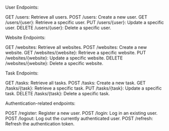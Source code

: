 User Endpoints:

GET /users: Retrieve all users.
POST /users: Create a new user.
GET /users/{user}: Retrieve a specific user.
PUT /users/{user}: Update a specific user.
DELETE /users/{user}: Delete a specific user.

Website Endpoints:

GET /websites: Retrieve all websites.
POST /websites: Create a new website.
GET /websites/{website}: Retrieve a specific website.
PUT /websites/{website}: Update a specific website.
DELETE /websites/{website}: Delete a specific website.

Task Endpoints:

GET /tasks: Retrieve all tasks.
POST /tasks: Create a new task.
GET /tasks/{task}: Retrieve a specific task.
PUT /tasks/{task}: Update a specific task.
DELETE /tasks/{task}: Delete a specific task.

Authentication-related endpoints:

POST /register: Register a new user.
POST /login: Log in an existing user.
POST /logout: Log out the currently authenticated user.
POST /refresh: Refresh the authentication token.
